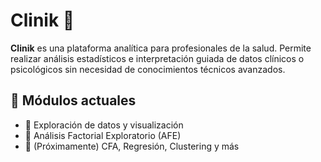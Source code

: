 # Clinik 🧠

**Clinik** es una plataforma analítica para profesionales de la salud. Permite realizar análisis estadísticos e interpretación guiada de datos clínicos o psicológicos sin necesidad de conocimientos técnicos avanzados.

## 🚀 Módulos actuales

- 📁 Exploración de datos y visualización
- 🧪 Análisis Factorial Exploratorio (AFE)
- 📐 (Próximamente) CFA, Regresión, Clustering y más

